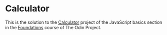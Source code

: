 # Calculator

This is the solution to the [Calculator][1] project of the JavaScript basics section in the [Foundations][2] course of The Odin Project.

[1]: https://www.theodinproject.com/lessons/foundations-calculator
[2]: https://www.theodinproject.com/paths/foundations/courses/foundations#javascript-basics
